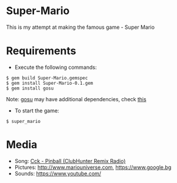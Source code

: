 # Super-Mario
This is my attempt at making the famous game - Super Mario

# Requirements
-	Execute the following commands:

```
$ gem build Super-Mario.gemspec
$ gem install Super-Mario-0.1.gem
$ gem install gosu
```
Note: [gosu](https://github.com/gosu/gosu) may have additional dependencies, check [this](https://github.com/gosu/gosu/wiki/Getting-Started-on-Linux)

- 	To start the game:
```
$ super_mario
```

# Media
-	Song: [Cck - Pinball (ClubHunter Remix Radio)](https://www.youtube.com/watch?v=kPj00nuYQc0)
-	Pictures: http://www.mariouniverse.com, https://www.google.bg
-	Sounds: https://www.youtube.com/
